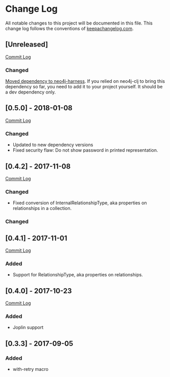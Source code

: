 # Change Log
All notable changes to this project will be documented in this file. This change log follows the conventions of [keepachangelog.com](http://keepachangelog.com/).


## [Unreleased]
[Commit Log](https://github.com/gorillalabs/neo4j-clj/compare/v0.5.0...HEAD)

### Changed
[Moved dependency to neo4j-harness](https://github.com/gorillalabs/neo4j-clj/issues/5). If you relied on neo4j-clj to bring this dependency so far, you need to add it to your project yourself. It should be a dev dependency only. 


## [0.5.0] - 2018-01-08
[Commit Log](https://github.com/gorillalabs/neo4j-clj/compare/v0.4.2...v0.5.0)

### Changed
- Updated to new dependency versions
- Fixed security flaw: Do not show password in printed representation.


## [0.4.2] - 2017-11-08
[Commit Log](https://github.com/gorillalabs/neo4j-clj/compare/v0.4.1...v0.4.2)

### Changed
- Fixed conversion of InternalRelationshipType, aka properties on relationships in a collection.


### Changed

## [0.4.1] - 2017-11-01
[Commit Log](https://github.com/gorillalabs/neo4j-clj/compare/v0.4.0...v0.4.1)

### Added
- Support for RelationshipType, aka properties on relationships.

## [0.4.0] - 2017-10-23
[Commit Log](https://github.com/gorillalabs/neo4j-clj/compare/v0.3.3...v0.4.0)

### Added
- Joplin support

## [0.3.3] - 2017-09-05
### Added
- with-retry macro



